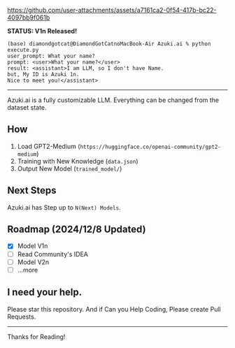 
https://github.com/user-attachments/assets/a7161ca2-0f54-417b-bc22-4097bb9f061b

**STATUS: V1n Released!**

```
(base) diamondgotcat@DiamondGotCatnoMacBook-Air Azuki.ai % python execute.py
user_prompt: What your name?
prompt: <user>What your name?</user>
result: <assistant>I am LLM, so I don't have Name.
but, My ID is Azuki 1n.
Nice to meet you!</assistant>
```
---

Azuki.ai is a fully customizable LLM.
Everything can be changed from the dataset state.

## How
1. Load GPT2-Medium (`https://huggingface.co/openai-community/gpt2-medium`)
2. Training with New Knowledge (`data.json`)
3. Output New Model (`trained_model/`)

## Next Steps
Azuki.ai has Step up to `N(Next) Models`.

## Roadmap (2024/12/8 Updated)
- [x] Model V1n
- [ ] Read Community's IDEA
- [ ] Model V2n
- [ ] ...more

## I need your help.
Please star this repository.
And if Can you Help Coding, Please create Pull Requests.

---

Thanks for Reading!
